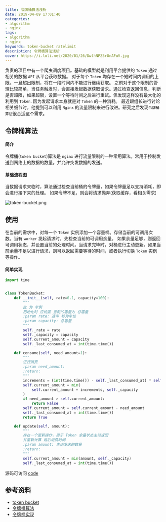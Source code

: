 ```yaml
---
title: 令牌桶算法浅析
date: 2019-04-09 17:01:40
categories:
- algorithm
- nginx
tags:
- algorithm
- nginx
keywords: token-bucket ratelimit
description: 令牌桶算法浅析
cover: https://i.loli.net/2020/01/26/DwlhNPZ5rOnAFuV.jpg
---
```


负责的项目中有一个爬虫调度项目。基础的模型就是利用平台提供的 `Token` 通过相关的数据 `API` 从平台获取数据。
对于每个 `Token` 均存在一个短时间内调用的上限。一旦超出限制，将在一段时间内不能进行继续获取。
之前对于这个限制的管理比较简单，当任务触发时，会直接发起数据获取请求。通过检查返回信息，判断是否超限，如果超限，设置一个等待时间之后进行重试。但发现这样没有最大化的利用到 `Token`. 因为发起请求本身就是对 `Token` 的一种消耗。
最近跟组长进行讨论相关细节时，他提到可以利用 `Nginx` 的流量限制来进行改进。研究之后发现`令牌桶算法`很合适这个需求。

## 令牌桶算法

#### 简介

令牌桶(`token bucket`)算法是 `nginx` 进行流量限制的一种常用算法。常用于控制发送到网络上的数据的数量，并允许突发数据的发送。

#### 基础流程图

当数据请求来临时，算法通过检查当前桶的令牌量，如果令牌量足以支持消耗，即会进行接下来的处理。
如果令牌不足，则会将请求抛弃(获取缓存，看相关需求)

![token-bucket.png](https://i.loli.net/2020/01/26/lE69Vhb3L72XyY5.png)

## 使用

在当前的需求中，对每一个 `Token` 实例添加一个容量桶。存储当前的可调用次数。当有 `worker` 发起请求时，先检查当前的可调用余量。
如果余量足够，则返回可调用状态，并设置当前的处理时间。当请求完毕时，对桶进行主动更新。如果当前余量不足以进行请求，则可以返回需要等待的时间，或者执行切换 `Token` 实例等操作。

#### 简单实现


``` python
import time


class TokenBucket:
    def __init__(self, rate=0.1, capacity=100):
        """
        此 为 单例
        初始化时 应设置 当前的容量为 总容量
        :param rate: 速率 秒为单位
        :param capacity: 总容量
        """
        self._rate = rate
        self._capacity = capacity
        self.current_amount = capacity
        self._last_consumed_at = int(time.time())

    def consume(self, need_amount=1):
        """
        进行消费
        :param need_amount:
        :return:
        """
        increments = (int(time.time()) - self._last_consumed_at) * self._rate
        self.current_amount = min(
            self.current_amount + increments, self._capacity
        )
        if need_amount > self.current_amount:
            return False
        self.current_amount = self.current_amount - need_amount
        self._last_consumed_at = int(time.time())
        return True

    def update(self, amount):
        """
        存在一个更新操作，用于 Token 余量状态主动返回
        并重新计算 最后消费时间
        :param amount: 主动发送的数量
        :return:
        """
        self.current_amount = min(amount, self._capacity)
        self._last_consumed_at = int(time.time())

```

源码可访问 [code](https://github.com/MerleLiuKun/my-python/blob/master/crawler/distributor/token_bucket.py)


## 参考资料

- [token bucket](https://en.wikipedia.org/wiki/Token_bucket)
- [令牌桶算法](https://baike.baidu.com/item/%E4%BB%A4%E7%89%8C%E6%A1%B6%E7%AE%97%E6%B3%95)
- [令牌桶实现](https://juejin.im/post/5ab10045518825557005db65)
